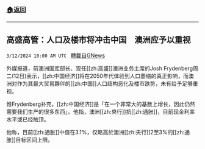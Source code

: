 ###  [:house:返回](README.md)
---


## 高盛高管：人口及楼市将冲击中国　澳洲应予以重视
`3/12/2024 10:00 AM UTC ` [轉載自GNews](https://gnews.org/articles/2387221)

外媒报道，前澳洲国库部长、现任[[zh:高盛]]澳洲业务主席的Josh Frydenberg周二(12日)表示，[[zh:中国经济]]将在2050年代体验到人口萎缩的真正影响，而澳洲对作为其最大贸易夥伴的[[zh:中国]]人口结构恶化及楼市跌势，未有给予足够重视。

惟Frydenberg补充，[[zh:中国经济]]是「在一个非常大的基数上增长，因此仍然需要我们生产的很多东西」。他指，澳洲[[zh:央行]]抗[[zh:通胀]]，目前现金利率水平或已经触顶。

他称，目前[[zh:通胀]]中值在3.1%，仅略高於澳洲[[zh:央行]]2至3%的[[zh:通胀]]目标区间上限。
